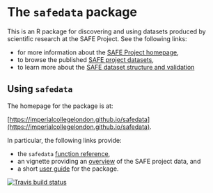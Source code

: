 # The `safedata` package

This is an R package for discovering and using datasets produced by scientific research at the SAFE Project. See the following links:

* for more information about the [SAFE Project homepage](https://www.safeproject.net/),
* to browse the published [SAFE project datasets](https://zenodo.org/communities/safe),
* to learn more about the [SAFE dataset structure and validation](https://safe-dataset-checker.readthedocs.io/en/latest/)

## Using `safedata`

The homepage for the package is at:

[https://imperialcollegelondon.github.io/safedata](https://imperialcollegelondon.github.io/safedata).

In particular, the following links provide:

* the `safedata` [function reference](https://imperialcollegelondon.github.io/safedata/reference),
* an vignette providing an [overview](https://imperialcollegelondon.github.io/safedata/articles/overview) of the SAFE project data, and
* a short [user guide](https://imperialcollegelondon.github.io/safedata/articles/using_safe_data.html) for the package.


<!-- badges: start -->
[![Travis build status](https://travis-ci.org/ImperialCollegeLondon/safedata.svg?branch=master)](https://travis-ci.org/ImperialCollegeLondon/safedata)
<!-- badges: end -->